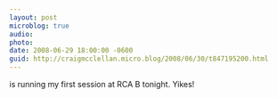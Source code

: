 ```yaml
---
layout: post
microblog: true
audio: 
photo: 
date: 2008-06-29 18:00:00 -0600
guid: http://craigmcclellan.micro.blog/2008/06/30/t847195200.html
---
```

is running my first session at RCA B tonight. Yikes!

